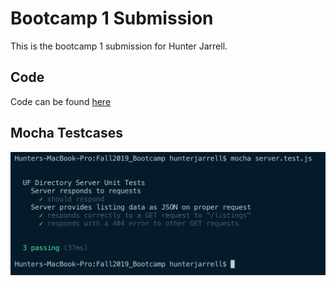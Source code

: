 # Bootcamp 1 Submission

This is the bootcamp 1 submission for Hunter Jarrell.

## Code

Code can be found [here](server.js)

## Mocha Testcases

![Passing mocha testcases](Bootcamp1_MochaTests.png)

